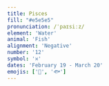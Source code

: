 ```yaml
---
title: Pisces
fill: "#e5e5e5"
pronunciation: /ˈpaɪsiːz/
element: 'Water'
animal: 'Fish'
alignment: 'Negative'
number: '12'
symbol: '♓'
dates: 'February 19 - March 20'
emojis: ['🌊', '🐟']
---
```

